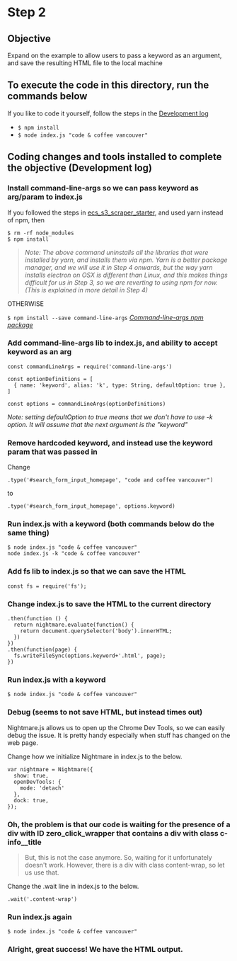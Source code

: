 # Step 2

## Objective
Expand on the example to allow users to pass a keyword as an argument, and save the resulting HTML file to the local machine

## To execute the code in this directory, run the commands below
If you like to code it yourself, follow the steps in the [Development log](README.md#coding-changes-and-tools-installed-to-complete-the-objective-development-log)
* ```$ npm install```
* ```$ node index.js "code & coffee vancouver"```

## Coding changes and tools installed to complete the objective (Development log)

### Install command-line-args so we can pass keyword as arg/param to index.js

If you followed the steps in [ecs_s3_scraper_starter](https://github.com/anishk123/ecs_s3_scraper_starter), and used yarn instead of npm, then

```
$ rm -rf node_modules
$ npm install
```

  > *Note: The above command uninstalls all the libraries that were installed by yarn, and installs them via npm. Yarn is a better package manager, and we will use it in Step 4 onwards, but the way yarn installs electron on OSX is different than Linux, and this makes things difficult for us in Step 3, so we are reverting to using npm for now. (This is explained in more detail in Step 4)*

OTHERWISE

```$ npm install --save command-line-args```
[*Command-line-args npm package*](https://www.npmjs.com/package/command-line-args)

### Add command-line-args lib to index.js, and ability to accept keyword as an arg

```
const commandLineArgs = require('command-line-args')

const optionDefinitions = [
  { name: 'keyword', alias: 'k', type: String, defaultOption: true },
]

const options = commandLineArgs(optionDefinitions)
```
*Note: setting defaultOption to true means that we don't have to use -k option. It will assume that the next argument is the "keyword"*

### Remove hardcoded keyword, and instead use the keyword param that was passed in

Change 

```.type('#search_form_input_homepage', "code and coffee vancouver")``` 

to 

```.type('#search_form_input_homepage', options.keyword)```

### Run index.js with a keyword (both commands below do the same thing)

```
$ node index.js "code & coffee vancouver"
node index.js -k "code & coffee vancouver"
```

### Add fs lib to index.js so that we can save the HTML

```
const fs = require('fs');
```

### Change index.js to save the HTML to the current directory

```
.then(function () {
  return nightmare.evaluate(function() {
    return document.querySelector('body').innerHTML;
  })
})
.then(function(page) {
  fs.writeFileSync(options.keyword+'.html', page);
})
```

### Run index.js with a keyword

```$ node index.js "code & coffee vancouver"```

### Debug (seems to not save HTML, but instead times out) 

Nightmare.js allows us to open up the Chrome Dev Tools, so we can easily debug the issue. It is pretty handy especially when stuff has changed on the web page.

Change how we initialize Nightmare in index.js to the below.

```
var nightmare = Nightmare({ 
  show: true,
  openDevTools: {
    mode: 'detach'
  },
  dock: true,
});
```

### Oh, the problem is that our code is waiting for the presence of a div with ID zero_click_wrapper that contains a div with class c-info__title

> But, this is not the case anymore.
> So, waiting for it unfortunately doesn't work.
> However, there is a div with class content-wrap, so let us use that.

Change the .wait line in index.js to the below.

```
.wait('.content-wrap')
```

### Run index.js again

```$ node index.js "code & coffee vancouver"```

### Alright, great success! We have the HTML output.
